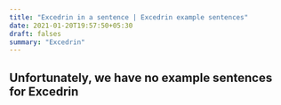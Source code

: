 ```yaml
---
title: "Excedrin in a sentence | Excedrin example sentences"
date: 2021-01-20T19:57:50+05:30
draft: falses
summary: "Excedrin"
---
```

## Unfortunately, we have no example sentences for Excedrin                 
